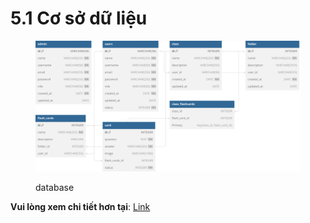 # 5.1 Cơ sở dữ liệu

<figure><img src="../assets/quickMem-4.svg" alt=""><figcaption><p>database</p></figcaption></figure>



**Vui lòng xem chi tiết hơn tại**: [Link](https://dbdocs.io/nguyenquangminh391/quickMem?view=table\_structure)
